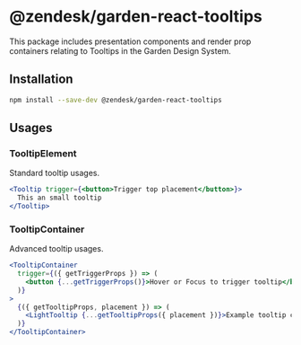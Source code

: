 # @zendesk/garden-react-tooltips

This package includes presentation components and render prop containers relating to Tooltips
in the Garden Design System.

## Installation

```sh
npm install --save-dev @zendesk/garden-react-tooltips
```

## Usages

### TooltipElement

Standard tooltip usages.

```jsx static
<Tooltip trigger={<button>Trigger top placement</button>}>
  This an small tooltip
</Tooltip>
```

### TooltipContainer

Advanced tooltip usages.

```jsx static
<TooltipContainer
  trigger={({ getTriggerProps }) => (
    <button {...getTriggerProps()}>Hover or Focus to trigger tooltip</button>
  )}
>
  {({ getTooltipProps, placement }) => (
    <LightTooltip {...getTooltipProps({ placement })}>Example tooltip content</LightTooltip>
  )}
</TooltipContainer>
```
